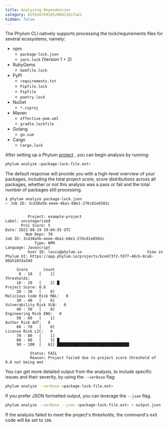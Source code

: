 ```yaml
---
title: Analyzing Dependencies
category: 6255e67693d5200013b1fa41
hidden: false
---
```


The Phylum CLI natively supports processing the lock/requirements files for several ecosystems, namely:
* npm
    * `package-lock.json`
    * `yarn.lock` (Version 1 + 2)
* RubyGems
    * `Gemfile.lock`
* PyPI
    * `requirements.txt`
    * `Pipfile.lock`
    * `Pipfile`
    * `poetry.lock`
* NuGet
    * `*.csproj`
* Maven
    * `effective-pom.xml`
    * `gradle.lockfile`
* Golang
    * `go.sum`
* Cargo
    * `Cargo.lock`

After setting up a Phylum [project](https://docs.phylum.io/docs/phylum_project) , you can begin analysis by running:

```sh
phylum analyze <package-lock-file.ext>
```

The default response will provide you with a high-level overview of your packages, including the total project score, score distributions across all packages, whether or not this analysis was a pass or fail and the total number of packages still processing.

```
$ phylum analyze package-lock.json
✅ Job ID: 3cd30a5b-eeee-4ba1-b8e1-276c61e6502c


          Project: example-project                                         Label: uncategorized
       Proj Score: 5                                                        Date: 2021-08-19 19:04:55 UTC
         Num Deps: 70                                                     Job ID: 3cd30a5b-eeee-4ba1-b8e1-276c61e6502c
             Type: NPM                                                  Language: Javascript
          User ID: louis@phylum.io                             View in Phylum UI: https://app.phylum.io/projects/bce673f2-fd77-48cb-8ca6-80a51033a34d

     Score       Count
      0 - 10   [    1]                                                                                     Thresholds:
     10 - 20   [    2] █                                                                                Project Score: 0.6
     20 - 30   [    0]                                                                        Malicious Code Risk MAL:   0
     30 - 40   [    0]                                                                         Vulnerability Risk VLN:   0
     40 - 50   [    0]                                                                           Engineering Risk ENG:   0
     50 - 60   [    1]                                                                                Author Risk AUT:   0
     60 - 70   [    0]                                                                               License Risk LIC:   0
     70 - 80   [    1]
     80 - 90   [    3] █
     90 - 100  [   62] ████████████████████████████████

           Status: FAIL
           Reason: Project failed due to project score threshold of 0.6 not being met
```

You can get more detailed output from the analysis, to include specific issues and their severity, by using the `--verbose` flag:

```sh
phylum analyze --verbose <package-lock-file.ext>
```

If you prefer JSON formatted output, you can leverage the `--json` flag.

```sh
phylum analyze --verbose --json <package-lock-file.ext> > output.json
```

If the analysis failed to meet the project's thresholds, the command's exit code will be set to `100`.
